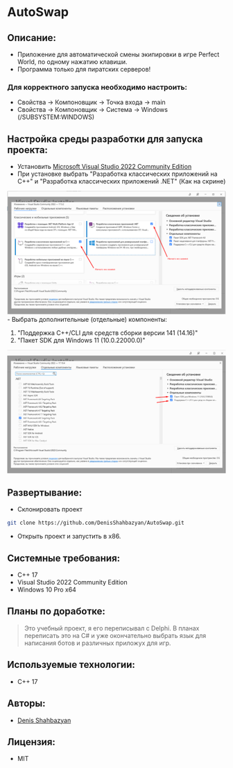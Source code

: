 # AutoSwap

## Описание:
- Приложение для автоматической смены экипировки в игре Perfect World, по одному нажатию клавиши. 
- Программа только для пиратских серверов!

### Для корректного запуска необходимо настроить:
- Свойства -> Компоновщик -> Точка входа -> main
- Свойства -> Компоновщик -> Система -> Windows (/SUBSYSTEM:WINDOWS)

## Настройка среды разработки для запуска проекта:
- Установить [Microsoft Visual Studio 2022 Community Edition](https://visualstudio.microsoft.com/ru/vs/older-downloads/)
- При установке выбрать "Разработка классических приложений на С++" и "Разработка классических приложений .NET" (Как на скрине)
<img src="/data/Screenshots/Screenshot_1.png" alt="sch" style="max-width: 100%;">
- Выбрать дополнительные (отдельные) компоненты: 

1. "Поддержка С++/CLI для средств сборки версии 141 (14.16)"
2. "Пакет SDK для Windows 11 (10.0.22000.0)"

<img src="/data/Screenshots/Screenshot_2.png" alt="sch" style="max-width: 100%;">

## Развертывание:
- Склонировать проект
```sh 
git clone https://github.com/DenisShahbazyan/AutoSwap.git
``` 
- Открыть проект и запустить в x86.

## Системные требования:
- C++ 17
- Visual Studio 2022 Community Edition
- Windows 10 Pro x64

## Планы по доработке:
>Это учебный проект, я его переписывал с Delphi. В планах переписать это на C# и уже окончательно выбрать язык для написания ботов и различных приложух для игр.

## Используемые технологии:
- С++ 17

## Авторы:
- [Denis Shahbazyan](https://github.com/DenisShahbazyan)

## Лицензия:
- MIT